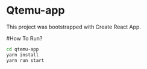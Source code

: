 # Qtemu-app

This project was bootstrapped with Create React App.

#How To Run?
```bash
cd qtemu-app
yarn install
yarn run start
```
